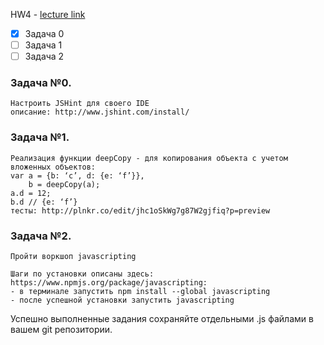 HW4 - [lecture link](http://kottans.org/js-slides/js_fundamentals/)
- [x] Задача 0 
- [ ] Задача 1
- [ ] Задача 2

### Задача №0.
```
Настроить JSHint для своего IDE
описание: http://www.jshint.com/install/
```

### Задача №1. 
```
Реализация функции deepCopy - для копирования объекта с учетом вложенных объектов:
var a = {b: ‘c’, d: {e: ‘f’}},
    b = deepCopy(a);
a.d = 12;
b.d // {e: ‘f’}
тесты: http://plnkr.co/edit/jhc1oSkWg7g87W2gjfiq?p=preview
```
 
### Задача №2. 
```
Пройти воркшоп javascripting
 
Шаги по установки описаны здесь: https://www.npmjs.org/package/javascripting:
- в терминале запустить npm install --global javascripting
- после успешной установки запустить javascripting
```
Успешно выполненные задания сохраняйте отдельными .js файлами в вашем git репозитории.
